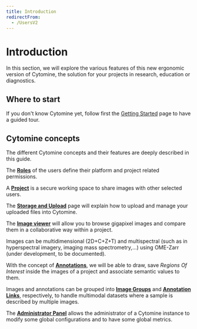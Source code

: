 ```yaml
---
title: Introduction
redirectFrom:
  - /UsersV2
---
```


# Introduction

In this section, we will explore the various features of this new ergonomic version of Cytomine, the solution for your projects in research, education or diagnostics.

## Where to start

If you don't know Cytomine yet, follow first the [Getting Started](./getting-started.md) page to have a guided tour.

## Cytomine concepts

The different Cytomine concepts and their features are deeply described in this guide.

The **[Roles](./role.md)** of the users define their platform and project related permissions.

A **[Project](./project.md)** is a secure working space to share images with other selected users.

The **[Storage and Upload](./storage.md)** page will explain how to upload and manage your uploaded files into Cytomine.

The **[Image viewer](./image-viewer.md)** will allow you to browse gigapixel images and compare them in a collaborative way within a project.

Images can be multidimensional (2D+C+Z+T) and multispectral (such as in hyperspectral imagery, imaging mass spectrometry,...) using OME-Zarr (under development, to be documented).

With the concept of **[Annotations](./annotations.md)**, we will be able to draw, save _Regions Of Interest_ inside the images of a project and associate semantic values to them.

Images and annotations can be grouped into **[Image Groups](./image-group.md)** and **[Annotation Links](annotation-link.md)**, respectively, to handle multimodal datasets where a sample is described by multiple images.

The **[Administrator Panel](./administration.md)** allows the administrator of a Cytomine instance to modify some global configurations and to have some global metrics.
